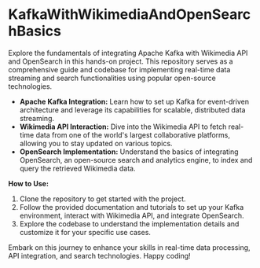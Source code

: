 # KafkaWithWikimediaAndOpenSearchBasics

Explore the fundamentals of integrating Apache Kafka with Wikimedia API and OpenSearch in this hands-on project. This repository serves as a comprehensive guide and codebase for implementing real-time data streaming and search functionalities using popular open-source technologies.

- **Apache Kafka Integration:** Learn how to set up Kafka for event-driven architecture and leverage its capabilities for scalable, distributed data streaming.
- **Wikimedia API Interaction:** Dive into the Wikimedia API to fetch real-time data from one of the world's largest collaborative platforms, allowing you to stay updated on various topics.
- **OpenSearch Implementation:** Understand the basics of integrating OpenSearch, an open-source search and analytics engine, to index and query the retrieved Wikimedia data.


**How to Use:**
1. Clone the repository to get started with the project.
2. Follow the provided documentation and tutorials to set up your Kafka environment, interact with Wikimedia API, and integrate OpenSearch.
3. Explore the codebase to understand the implementation details and customize it for your specific use cases.


Embark on this journey to enhance your skills in real-time data processing, API integration, and search technologies. Happy coding!
